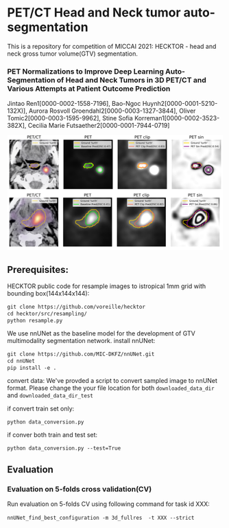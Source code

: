 # PET/CT Head and Neck tumor auto-segmentation

This is a repository for competition of MICCAI 2021: HECKTOR - head and neck gross tumor volume(GTV) segmentation.
### PET Normalizations to Improve Deep Learning Auto-Segmentation of Head and Neck Tumors in 3D PET/CT and Various Attempts at Patient Outcome Prediction
Jintao Ren1[0000-0002-1558-7196], Bao-Ngoc Huynh2[0000-0001-5210-132X)], Aurora Rosvoll Groendahl2[0000-0003-1327-3844], Oliver Tomic2[0000-0003-1595-9962],  Stine Sofia Korreman1[0000-0002-3523-382X], Cecilia Marie Futsaether2[0000-0001-7944-0719]


![](Figure2.png) 


## Prerequisites:

HECKTOR public code for resample images to istropical 1mm grid with bounding box(144x144x144):

```
git clone https://github.com/voreille/hecktor
cd hecktor/src/resampling/
python resample.py
```

We use nnUNet as the baseline model for the development of GTV multimodality segmentation network.
install  nnUNet:
```
git clone https://github.com/MIC-DKFZ/nnUNet.git
cd nnUNet
pip install -e .
```

convert data:
We've provded a script to convert sampled image to nnUNet format. Please change the your file location for both `downloaded_data_dir` and `downloaded_data_dir_test`

if convert train set only:
```
python data_conversion.py
```

if conver both train and test set:
```
python data_conversion.py --test=True
```

## Evaluation
### Evaluation on 5-folds cross validation(CV)
Run evaluation on 5-folds CV using following command for task id XXX:

`nnUNet_find_best_configuration -m 3d_fullres  -t XXX --strict`
